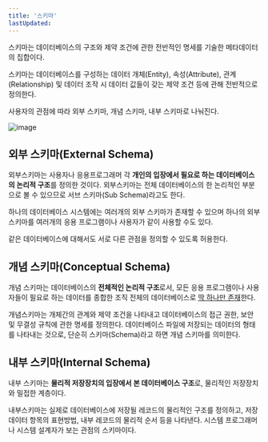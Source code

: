 ```yaml
---
title: '스키마'
lastUpdated: 
---
```


스키마는 데이터베이스의 구조와 제약 조건에 관한 전반적인 명세를 기술한 메타데이터의 집합이다.

스키마는 데이터베이스를 구성하는 데이터 개체(Entity), 속성(Attribute), 관계(Relationship) 및 데이터 조작 시 데이터 값들이 갖는 제약 조건 등에 관해 전반적으로 정의한다.

사용자의 관점에 따라 외부 스키마, 개념 스키마, 내부 스키마로 나눠진다.

![image](https://user-images.githubusercontent.com/81006587/199009979-df44bf3e-97da-45d2-b5fc-03bec89d9059.png)


## 외부 스키마(External Schema)

외부스키마는 사용자나 응용프로그래머 각 **개인의 입장에서 필요로 하는 데이터베이스의 논리적 구조**를 정의한 것이다. 외부스키마는 전체 데이터베이스의 한 논리적인 부분으로 볼 수 있으므로 서브 스키마(Sub Schema)라고도 한다.

하나의 데이터베이스 시스템에는 여러개의 외부 스키마가 존재할 수 있으며 하나의 외부 스키마를 여러개의 응용 프로그램이나 사용자가 같이 사용할 수도 있다.

같은 데이터베이스에 대해서도 서로 다른 관점을 정의할 수 있도록 허용한다.

## 개념 스키마(Conceptual Schema)

개념 스키마는 데이터베이스의 **전체적인 논리적 구조**로서, 모든 응용 프로그램이나 사용자들이 필요로 하는 데이터를 종합한 조직 전체의 데이터베이스로 <u>딱 하나만 존재</u>한다.

개념스키마는 개체간의 관계와 제약 조건을 나타내고 데이터베이스의 접근 권한, 보안 및 무결성 규칙에 관한 명세를 정의한다. 데이터베이스 파일에 저장되는 데이터의 형태를 나타내는 것으로, 단순히 스키마(Schema)라고 하면 개념 스키마를 의미한다.

## 내부 스키마(Internal Schema)

내부 스키마는 **물리적 저장장치의 입장에서 본 데이터베이스 구조**로, 물리적인 저장장치와 밀접한 계층이다.

내부스키마는 실제로 데이터베이스에 저장될 레코드의 물리적인 구조를 정의하고, 저장 데이터 항목의 표현방법, 내부 레코드의 물리적 순서 등을 나타낸다. 시스템 프로그래머나 시스템 설계자가 보는 관점의 스키마이다.